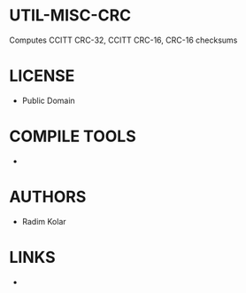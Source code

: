 UTIL-MISC-CRC
=============

Computes CCITT CRC-32, CCITT CRC-16, CRC-16 checksums 

LICENSE
===============
* Public Domain

COMPILE TOOLS
===============
* 

AUTHORS
===============
* Radim Kolar

LINKS
===============
* 
